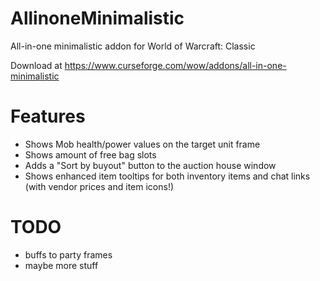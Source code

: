 # AllinoneMinimalistic
All-in-one minimalistic addon for World of Warcraft: Classic

Download at https://www.curseforge.com/wow/addons/all-in-one-minimalistic

# Features
- Shows Mob health/power values on the target unit frame
- Shows amount of free bag slots
- Adds a "Sort by buyout" button to the auction house window
- Shows enhanced item tooltips for both inventory items and chat links (with vendor prices and item icons!)

# TODO
- buffs to party frames
- maybe more stuff

